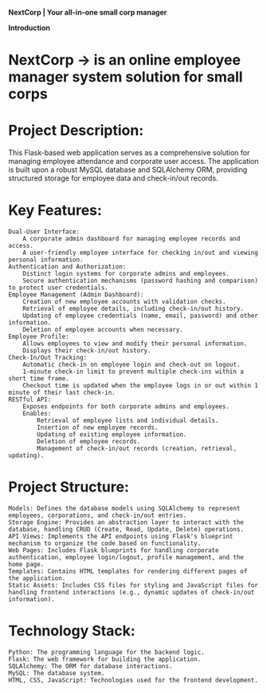 **NextCorp | Your all-in-one small corp manager**

__Introduction__

# NextCorp -> is an online employee manager system solution for small corps

# Project Description:
This Flask-based web application serves as a comprehensive solution for managing employee attendance and corporate user access. The application is built upon a robust MySQL database and SQLAlchemy ORM, providing structured storage for employee data and check-in/out records.

# Key Features:

    Dual-User Interface:
        A corporate admin dashboard for managing employee records and access.
        A user-friendly employee interface for checking in/out and viewing personal information.
    Authentication and Authorization:
        Distinct login systems for corporate admins and employees.
        Secure authentication mechanisms (password hashing and comparison) to protect user credentials.
    Employee Management (Admin Dashboard):
        Creation of new employee accounts with validation checks.
        Retrieval of employee details, including check-in/out history.
        Updating of employee credentials (name, email, password) and other information.
        Deletion of employee accounts when necessary.
    Employee Profile:
        Allows employees to view and modify their personal information.
        Displays their check-in/out history.
    Check-In/Out Tracking:
        Automatic check-in on employee login and check-out on logout.
        1-minute check-in limit to prevent multiple check-ins within a short time frame.
        Checkout time is updated when the employee logs in or out within 1 minute of their last check-in.
    RESTful API:
        Exposes endpoints for both corporate admins and employees.
        Enables:
            Retrieval of employee lists and individual details.
            Insertion of new employee records.
            Updating of existing employee information.
            Deletion of employee records.
            Management of check-in/out records (creation, retrieval, updating).

# Project Structure:

    Models: Defines the database models using SQLAlchemy to represent employees, corporations, and check-in/out entries.
    Storage Engine: Provides an abstraction layer to interact with the database, handling CRUD (Create, Read, Update, Delete) operations.
    API Views: Implements the API endpoints using Flask's blueprint mechanism to organize the code based on functionality.
    Web Pages: Includes Flask blueprints for handling corporate authentication, employee login/logout, profile management, and the home page.
    Templates: Contains HTML templates for rendering different pages of the application.
    Static Assets: Includes CSS files for styling and JavaScript files for handling frontend interactions (e.g., dynamic updates of check-in/out information).

# Technology Stack:

    Python: The programming language for the backend logic.
    Flask: The web framework for building the application.
    SQLAlchemy: The ORM for database interactions.
    MySQL: The database system.
    HTML, CSS, JavaScript: Technologies used for the frontend development.
